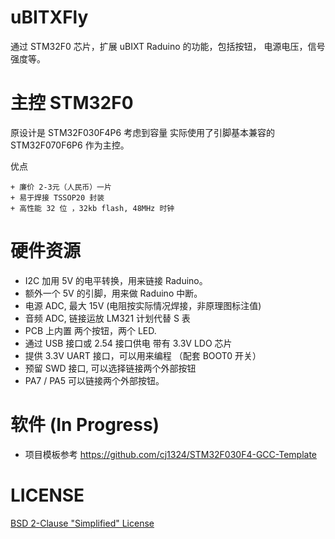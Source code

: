 # uBITXFly

通过 STM32F0 芯片，扩展 uBIXT  Raduino 的功能，包括按钮， 电源电压，信号强度等。

# 主控 STM32F0

  原设计是 STM32F030F4P6 考虑到容量 实际使用了引脚基本兼容的 STM32F070F6P6 作为主控。


  优点

    + 廉价 2-3元（人民币）一片
    + 易于焊接 TSSOP20 封装
    + 高性能 32 位 ，32kb flash, 48MHz 时钟
 

# 硬件资源

  + I2C 加用 5V 的电平转换，用来链接 Raduino。
  + 额外一个 5V 的引脚，用来做 Raduino 中断。
  + 电源 ADC, 最大 15V (电阻按实际情况焊接，非原理图标注值)
  + 音频 ADC, 链接运放 LM321 计划代替 S 表
  + PCB 上内置 两个按钮，两个 LED.
  + 通过 USB 接口或 2.54 接口供电 带有 3.3V LDO 芯片
  + 提供 3.3V UART 接口，可以用来编程 （配套 BOOT0 开关）
  + 预留 SWD 接口, 可以选择链接两个外部按钮
  + PA7 / PA5 可以链接两个外部按钮。

# 软件 (In Progress)

  + 项目模板参考 https://github.com/cj1324/STM32F030F4-GCC-Template


# LICENSE

[BSD 2-Clause "Simplified" License](/LICENSE)
